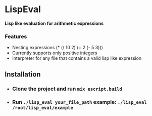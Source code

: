 # LispEval

**Lisp like evaluation for arithmetic expressions**

### Features
  - Nesting expressions (* (/ 10 2) (+ 2 (- 5 3)))
  - Currently supports only positive integers
  - Interpreter for any file that contains a valid lisp like expression

## Installation

- ### Clone the project and run `mix escript.build`
- ### Run `./lisp_eval your_file_path` example: `./lisp_eval /root/lisp_eval/example`
